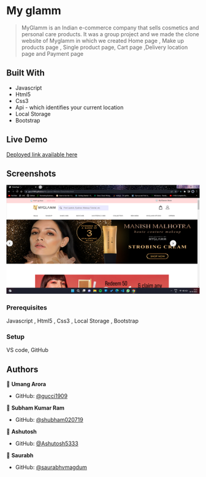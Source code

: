 # My glamm

>MyGlamm is an Indian e-commerce company that sells cosmetics and personal care products. It was a group project and we made the clone website of Myglamm in which we created Home page , Make up products page , Single product page, Cart page ,Delivery location page and Payment page

## Built With

- Javascript
- Html5
- Css3
- Api - which identifies your current location
- Local Storage
- Bootstrap

## Live Demo 

[Deployed link available here](https://gucci1909.github.io/My-glamm-Website-Clone/)


## Screenshots

![App Screenshot](./images/myglamm.png)





### Prerequisites
Javascript , Html5 , Css3 , Local Storage , Bootstrap

### Setup
VS code,
GitHub





## Authors

👤 **Umang Arora**

- GitHub: [@gucci1909](https://github.com/gucci1909)

👤 **Subham Kumar Ram**

- GitHub: [@shubham020719](https://github.com/shubham020719)

👤 **Ashutosh**

- GitHub: [@Ashutosh5333](https://github.com/Ashutosh5333)

👤 **Saurabh**

- GitHub: [@saurabhvmagdum](https://github.com/saurabhvmagdum)

